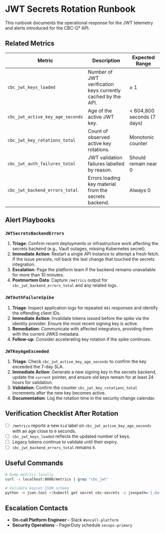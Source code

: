 # JWT Secrets Rotation Runbook

This runbook documents the operational response for the JWT telemetry and alerts introduced for the CBC-Ω² API.

## Related Metrics

| Metric | Description | Expected Range |
| --- | --- | --- |
| `cbc_jwt_keys_loaded` | Number of JWT verification keys currently cached by the API. | ≥ 1 |
| `cbc_jwt_active_key_age_seconds` | Age of the active JWT key. | < 604,800 seconds (7 days) |
| `cbc_jwt_key_rotations_total` | Count of observed active key rotations. | Monotonic counter |
| `cbc_jwt_auth_failures_total` | JWT validation failures labelled by reason. | Should remain near 0 |
| `cbc_jwt_backend_errors_total` | Errors loading key material from the secrets backend. | Always 0 |

## Alert Playbooks

### `JWTSecretsBackendErrors`
1. **Triage**: Confirm recent deployments or infrastructure work affecting the secrets backend (e.g., Vault outages, missing Kubernetes secret).
2. **Immediate Action**: Restart a single API instance to attempt a fresh fetch. If the issue persists, roll back the last change that touched the secrets integration.
3. **Escalation**: Page the platform team if the backend remains unavailable for more than 10 minutes.
4. **Postmortem Data**: Capture `/metrics` output for `cbc_jwt_backend_errors_total` and any related logs.

### `JWTAuthFailureSpike`
1. **Triage**: Inspect application logs for repeated `401` responses and identify the offending client IDs.
2. **Immediate Action**: Invalidate tokens issued before the spike via the identity provider. Ensure the most recent signing key is active.
3. **Remediation**: Communicate with affected integrators, providing them with the current JWKS metadata.
4. **Follow-up**: Consider accelerating key rotation if the spike continues.

### `JWTKeyAgeExceeded`
1. **Triage**: Check `cbc_jwt_active_key_age_seconds` to confirm the key exceeded the 7-day SLA.
2. **Immediate Action**: Generate a new signing key in the secrets backend, update the `current` pointer, and ensure old keys remain for at least 24 hours for validation.
3. **Validation**: Confirm the counter `cbc_jwt_key_rotations_total` increments after the new key becomes active.
4. **Documentation**: Log the rotation time in the security change calendar.

## Verification Checklist After Rotation

- [ ] `/metrics` reports a new `kid` label on `cbc_jwt_active_key_age_seconds` with an age close to `0` seconds.
- [ ] `cbc_jwt_keys_loaded` reflects the updated number of keys.
- [ ] Legacy tokens continue to validate until their expiry.
- [ ] `cbc_jwt_backend_errors_total` remains `0`.

## Useful Commands

```bash
# Dump metrics locally
curl -s localhost:8000/metrics | grep "cbc_jwt"

# Validate keyset JSON schema
python -m json.tool <(kubectl get secret cbc-secrets -o jsonpath='{.data.jwt-keyset}' | base64 --decode)
```

## Escalation Contacts

- **On-call Platform Engineer** – Slack `#oncall-platform`
- **Security Operations** – PagerDuty schedule `secops-primary`
